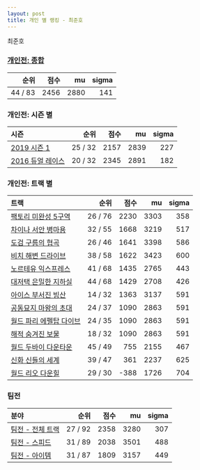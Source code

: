 ```yaml
---
layout: post
title: 개인 별 랭킹 - 최준호
---
```


최준호

### [개인전: 종합](../singles-full)

| 순위 | 점수 | mu | sigma |
|---:|---:|---:|---:|
| 44 / 83 | 2456 | 2880 | 141 |

### 개인전: 시즌 별

| 시즌 | 순위 | 점수 | mu | sigma |
|:---|---:|---:|---:|---:|
| [2019 시즌 1](../s2019_1) | 25 / 32 | 2157 | 2839 | 227 |
| [2016 듀얼 레이스](../s2016_1) | 20 / 32 | 2345 | 2891 | 182 |

### 개인전: 트랙 별

| 트랙 | 순위 | 점수 | mu | sigma |
|:---|---:|---:|---:|---:|
| [팩토리 미완성 5구역](../district5) | 26 / 76 | 2230 | 3303 | 358 |
| [차이나 서안 병마용](../byeongma) | 32 / 55 | 1668 | 3219 | 517 |
| [도검 구름의 협곡](../hyupgog) | 26 / 46 | 1641 | 3398 | 586 |
| [비치 해변 드라이브](../haebyun) | 38 / 58 | 1622 | 3423 | 600 |
| [노르테유 익스프레스](../noex) | 41 / 68 | 1435 | 2765 | 443 |
| [대저택 은밀한 지하실](../jeotaek) | 44 / 68 | 1429 | 2708 | 426 |
| [아이스 부서진 빙산](../boobing) | 14 / 32 | 1363 | 3137 | 591 |
| [공동묘지 마왕의 초대](../mawang) | 24 / 37 | 1090 | 2863 | 591 |
| [월드 파리 에펠탑 다이브](../eifel) | 24 / 35 | 1090 | 2863 | 591 |
| [해적 숨겨진 보물](../haesumbo) | 18 / 32 | 1090 | 2863 | 591 |
| [월드 두바이 다운타운](../dubai) | 45 / 49 | 755 | 2155 | 467 |
| [신화 신들의 세계](../shinsegye) | 39 / 47 | 361 | 2237 | 625 |
| [월드 리오 다운힐](../rio) | 29 / 30 | -388 | 1726 | 704 |

### 팀전

| 분야 | 순위 | 점수 | mu | sigma |
|:---|---:|---:|---:|---:|
| [팀전 - 전체 트랙](../team-full) | 27 / 92 | 2358 | 3280 | 307 |
| [팀전 - 스피드](../team-speed) | 31 / 89 | 2038 | 3501 | 488 |
| [팀전 - 아이템](../team-item) | 31 / 87 | 1809 | 3157 | 449 |
